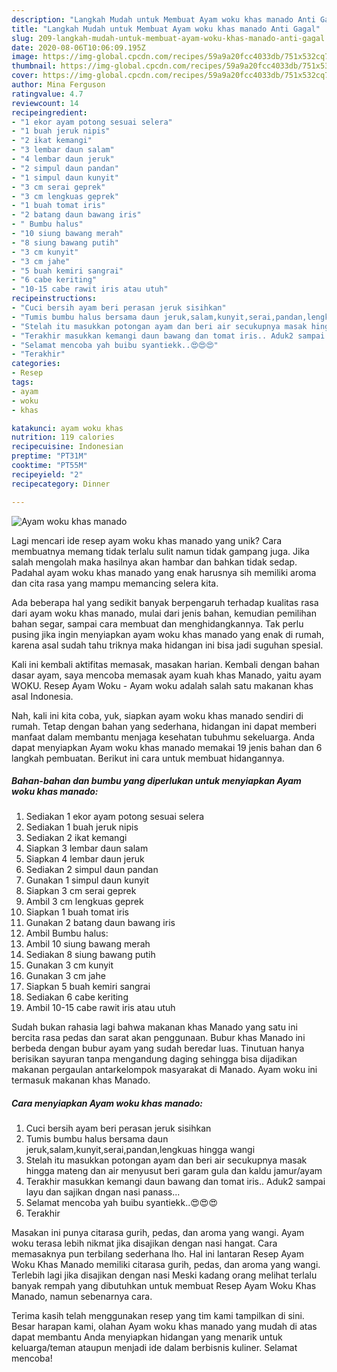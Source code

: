 ```yaml
---
description: "Langkah Mudah untuk Membuat Ayam woku khas manado Anti Gagal"
title: "Langkah Mudah untuk Membuat Ayam woku khas manado Anti Gagal"
slug: 209-langkah-mudah-untuk-membuat-ayam-woku-khas-manado-anti-gagal
date: 2020-08-06T10:06:09.195Z
image: https://img-global.cpcdn.com/recipes/59a9a20fcc4033db/751x532cq70/ayam-woku-khas-manado-foto-resep-utama.jpg
thumbnail: https://img-global.cpcdn.com/recipes/59a9a20fcc4033db/751x532cq70/ayam-woku-khas-manado-foto-resep-utama.jpg
cover: https://img-global.cpcdn.com/recipes/59a9a20fcc4033db/751x532cq70/ayam-woku-khas-manado-foto-resep-utama.jpg
author: Mina Ferguson
ratingvalue: 4.7
reviewcount: 14
recipeingredient:
- "1 ekor ayam potong sesuai selera"
- "1 buah jeruk nipis"
- "2 ikat kemangi"
- "3 lembar daun salam"
- "4 lembar daun jeruk"
- "2 simpul daun pandan"
- "1 simpul daun kunyit"
- "3 cm serai geprek"
- "3 cm lengkuas geprek"
- "1 buah tomat iris"
- "2 batang daun bawang iris"
- " Bumbu halus"
- "10 siung bawang merah"
- "8 siung bawang putih"
- "3 cm kunyit"
- "3 cm jahe"
- "5 buah kemiri sangrai"
- "6 cabe keriting"
- "10-15 cabe rawit iris atau utuh"
recipeinstructions:
- "Cuci bersih ayam beri perasan jeruk sisihkan"
- "Tumis bumbu halus bersama daun jeruk,salam,kunyit,serai,pandan,lengkuas hingga wangi"
- "Stelah itu masukkan potongan ayam dan beri air secukupnya masak hingga mateng dan air menyusut beri garam gula dan kaldu jamur/ayam"
- "Terakhir masukkan kemangi daun bawang dan tomat iris.. Aduk2 sampai layu dan sajikan dngan nasi panass..."
- "Selamat mencoba yah buibu syantiekk..😍😍😍"
- "Terakhir"
categories:
- Resep
tags:
- ayam
- woku
- khas

katakunci: ayam woku khas 
nutrition: 119 calories
recipecuisine: Indonesian
preptime: "PT31M"
cooktime: "PT55M"
recipeyield: "2"
recipecategory: Dinner

---
```



![Ayam woku khas manado](https://img-global.cpcdn.com/recipes/59a9a20fcc4033db/751x532cq70/ayam-woku-khas-manado-foto-resep-utama.jpg)

Lagi mencari ide resep ayam woku khas manado yang unik? Cara membuatnya memang tidak terlalu sulit namun tidak gampang juga. Jika salah mengolah maka hasilnya akan hambar dan bahkan tidak sedap. Padahal ayam woku khas manado yang enak harusnya sih memiliki aroma dan cita rasa yang mampu memancing selera kita.

Ada beberapa hal yang sedikit banyak berpengaruh terhadap kualitas rasa dari ayam woku khas manado, mulai dari jenis bahan, kemudian pemilihan bahan segar, sampai cara membuat dan menghidangkannya. Tak perlu pusing jika ingin menyiapkan ayam woku khas manado yang enak di rumah, karena asal sudah tahu triknya maka hidangan ini bisa jadi suguhan spesial.

Kali ini kembali aktifitas memasak, masakan harian. Kembali dengan bahan dasar ayam, saya mencoba memasak ayam kuah khas Manado, yaitu ayam WOKU. Resep Ayam Woku - Ayam woku adalah salah satu makanan khas asal Indonesia.


Nah, kali ini kita coba, yuk, siapkan ayam woku khas manado sendiri di rumah. Tetap dengan bahan yang sederhana, hidangan ini dapat memberi manfaat dalam membantu menjaga kesehatan tubuhmu sekeluarga. Anda dapat menyiapkan Ayam woku khas manado memakai 19 jenis bahan dan 6 langkah pembuatan. Berikut ini cara untuk membuat hidangannya.

<!--inarticleads1-->

##### Bahan-bahan dan bumbu yang diperlukan untuk menyiapkan Ayam woku khas manado:

1. Sediakan 1 ekor ayam potong sesuai selera
1. Sediakan 1 buah jeruk nipis
1. Sediakan 2 ikat kemangi
1. Siapkan 3 lembar daun salam
1. Siapkan 4 lembar daun jeruk
1. Sediakan 2 simpul daun pandan
1. Gunakan 1 simpul daun kunyit
1. Siapkan 3 cm serai geprek
1. Ambil 3 cm lengkuas geprek
1. Siapkan 1 buah tomat iris
1. Gunakan 2 batang daun bawang iris
1. Ambil  Bumbu halus:
1. Ambil 10 siung bawang merah
1. Sediakan 8 siung bawang putih
1. Gunakan 3 cm kunyit
1. Gunakan 3 cm jahe
1. Siapkan 5 buah kemiri sangrai
1. Sediakan 6 cabe keriting
1. Ambil 10-15 cabe rawit iris atau utuh


Sudah bukan rahasia lagi bahwa makanan khas Manado yang satu ini bercita rasa pedas dan sarat akan penggunaan. Bubur khas Manado ini berbeda dengan bubur ayam yang sudah beredar luas. Tinutuan hanya berisikan sayuran tanpa mengandung daging sehingga bisa dijadikan makanan pergaulan antarkelompok masyarakat di Manado. Ayam woku ini termasuk makanan khas Manado. 

<!--inarticleads2-->

##### Cara menyiapkan Ayam woku khas manado:

1. Cuci bersih ayam beri perasan jeruk sisihkan
1. Tumis bumbu halus bersama daun jeruk,salam,kunyit,serai,pandan,lengkuas hingga wangi
1. Stelah itu masukkan potongan ayam dan beri air secukupnya masak hingga mateng dan air menyusut beri garam gula dan kaldu jamur/ayam
1. Terakhir masukkan kemangi daun bawang dan tomat iris.. Aduk2 sampai layu dan sajikan dngan nasi panass...
1. Selamat mencoba yah buibu syantiekk..😍😍😍
1. Terakhir


Masakan ini punya citarasa gurih, pedas, dan aroma yang wangi. Ayam woku terasa lebih nikmat jika disajikan dengan nasi hangat. Cara memasaknya pun terbilang sederhana lho. Hal ini lantaran Resep Ayam Woku Khas Manado memiliki citarasa gurih, pedas, dan aroma yang wangi. Terlebih lagi jika disajikan dengan nasi Meski kadang orang melihat terlalu banyak rempah yang dibutuhkan untuk membuat Resep Ayam Woku Khas Manado, namun sebenarnya cara. 

Terima kasih telah menggunakan resep yang tim kami tampilkan di sini. Besar harapan kami, olahan Ayam woku khas manado yang mudah di atas dapat membantu Anda menyiapkan hidangan yang menarik untuk keluarga/teman ataupun menjadi ide dalam berbisnis kuliner. Selamat mencoba!
